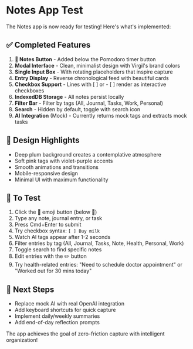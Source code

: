 # Notes App Test

The Notes app is now ready for testing! Here's what's implemented:

## ✅ Completed Features

1. **📝 Notes Button** - Added below the Pomodoro timer button
2. **Modal Interface** - Clean, minimalist design with Virgil's brand colors
3. **Single Input Box** - With rotating placeholders that inspire capture
4. **Entry Display** - Reverse chronological feed with beautiful cards
5. **Checkbox Support** - Lines with [ ] or - [ ] render as interactive checkboxes
6. **IndexedDB Storage** - All notes persist locally 
7. **Filter Bar** - Filter by tags (All, Journal, Tasks, Work, Personal)
8. **Search** - Hidden by default, toggle with search icon
9. **AI Integration** (Mock) - Currently returns mock tags and extracts mock tasks

## 🎨 Design Highlights

- Deep plum background creates a contemplative atmosphere
- Soft pink tags with violet-purple accents
- Smooth animations and transitions
- Mobile-responsive design
- Minimal UI with maximum functionality

## 🧪 To Test

1. Click the 📝 emoji button (below 🍅)
2. Type any note, journal entry, or task
3. Press Cmd+Enter to submit
4. Try checkbox syntax: `[ ] Buy milk`
5. Watch AI tags appear after 1-2 seconds
6. Filter entries by tag (All, Journal, Tasks, Note, Health, Personal, Work)
7. Toggle search to find specific notes
8. Edit entries with the ✏️ button
9. Try health-related entries: "Need to schedule doctor appointment" or "Worked out for 30 mins today"

## 🚀 Next Steps

- Replace mock AI with real OpenAI integration
- Add keyboard shortcuts for quick capture
- Implement daily/weekly summaries
- Add end-of-day reflection prompts

The app achieves the goal of zero-friction capture with intelligent organization!